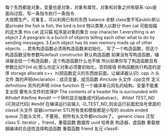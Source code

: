 每个东西都是对象，变量也是对象，对象有属性，对象和对象之间有联系
cpu是面向过程，写一条指令执行一条指令  
大规模生产，可重复，可以利用已有的东西
balance 余额
class里不写public默认是private
the fish is fish, the bird is bird 物以类聚人以群分
then cat 可能指猫的这大类 this cat 这只猫
程序是对象的集合
oop character
1.everything is an object
2.A peogram is a bunch of objects telling each other what to do by sending messages.
3.Each object has its own memory made up of other objects.
...
若有构造函数必须用构造函数来初始化，
写了一个构造函数，但这个构造函数没有参数叫default constructor 默认构造函数
如果没有写构造函数，编译器会给一个构造函数，这个构造函数什么也不做 
所以如果你写了构造函数且有参数比如Y(int a);那么你定义对象必须要初始化，否则报错
析构函数执行构造的逆序
storage allocate
c++ .h(把函数定义的东西放前面，让编译器认识) .cpp
.h 头文件 类的声明declaration：成员变量、成员函数
#include 头文件 .cpp文件 定义definitions
另外的声明 inline function
在一个编译单元同名的结构、变量不能重复出现
要有头文件的宏保护 
The contents of a header file is surrounded with 
#ifndef #define #endif
一个钟的显示抽象成代码abstract，
#ifdef _TEST_ND_ (可测试代码)
#endif
在编译运行前输入 -D_TEST_ND_则会运行前面宏括号里面的
class4:头文件 容器container
STL所有类和模板都是小写的
double ended queue
万能头文件，不要用，把所有头文件都include了。
generic class 泛型
class 5: iterator ，friend，重载函数
数据库 uuid 
哈希表
构造器，虚函数
重载根据编译的合适性选择构造函数
重载函数
friend 友元
class6:
